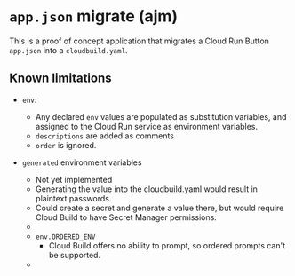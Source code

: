 # `app.json` migrate (ajm)

This is a proof of concept application that migrates a Cloud Run Button `app.json` into a `cloudbuild.yaml`. 

## Known limitations

 * `env`: 
    - Any declared `env` values are populated as substitution variables, and assigned to the Cloud Run service as environment variables.
    - `descriptions` are added as comments
    - `order` is ignored. 


 * `generated` environment variables
    - Not yet implemented
    - Generating the value into the cloudbuild.yaml would result in plaintext passwords. 
    - Could create a secret and generate a value there, but would require Cloud Build to have Secret Manager permissions. 


   * 
   * `env.ORDERED_ENV`
     * Cloud Build offers no ability to prompt, so ordered prompts can't be supported. 
   * 